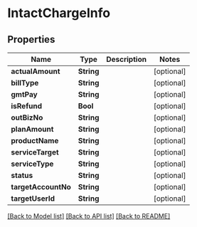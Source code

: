 # IntactChargeInfo

## Properties
Name | Type | Description | Notes
------------ | ------------- | ------------- | -------------
**actualAmount** | **String** |  | [optional] 
**billType** | **String** |  | [optional] 
**gmtPay** | **String** |  | [optional] 
**isRefund** | **Bool** |  | [optional] 
**outBizNo** | **String** |  | [optional] 
**planAmount** | **String** |  | [optional] 
**productName** | **String** |  | [optional] 
**serviceTarget** | **String** |  | [optional] 
**serviceType** | **String** |  | [optional] 
**status** | **String** |  | [optional] 
**targetAccountNo** | **String** |  | [optional] 
**targetUserId** | **String** |  | [optional] 

[[Back to Model list]](../README.md#documentation-for-models) [[Back to API list]](../README.md#documentation-for-api-endpoints) [[Back to README]](../README.md)


